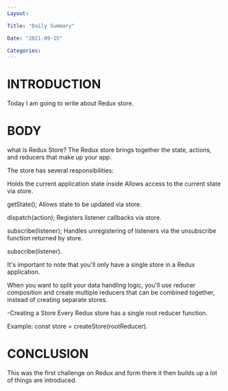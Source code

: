 ```yaml
---
Layout:

Title: "Daily Summary"

Date: "2021-09-15"

Categories:
---
```


# INTRODUCTION
Today I am going to write about Redux store.<br>



# BODY
what is Redux Store?
The Redux store brings together the state, actions, and reducers that make up your app.<br>

 The store has several responsibilities:

Holds the current application state inside
Allows access to the current state via store.<br>

getState();
Allows state to be updated via store.<br>

dispatch(action);
Registers listener callbacks via store.<br>

subscribe(listener);
Handles unregistering of listeners via the unsubscribe function returned by store.<br>

subscribe(listener).<br>


It's important to note that you'll only have a single store in a Redux application.<br>

 When you want to split your data handling logic, you'll use reducer composition and create multiple reducers that can be combined together, instead of creating separate stores.<br>



-Creating a Store
Every Redux store has a single root reducer function.<br>



Example:
const store = createStore(rootReducer).<br>

# CONCLUSION
This was the first challenge on Redux and form there it then builds up a lot of things are introduced.